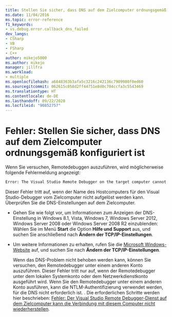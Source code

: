 ```yaml
---
title: Stellen Sie sicher, dass DNS auf dem Zielcomputer ordnungsgemäß konfiguriert ist | Microsoft-Dokumentation
ms.date: 11/04/2016
ms.topic: error-reference
f1_keywords:
- vs.debug.error.callback_dns_failed
dev_langs:
- CSharp
- VB
- FSharp
- C++
author: mikejo5000
ms.author: mikejo
manager: jillfra
ms.workload:
- multiple
ms.openlocfilehash: a6848363b3afa5c3216c242136c7909980f0ed60
ms.sourcegitcommit: 062615c058d2ff44751e8d0c704ccfa3c5543469
ms.translationtype: HT
ms.contentlocale: de-DE
ms.lasthandoff: 09/22/2020
ms.locfileid: "90852757"
---
```

# <a name="error-ensure-that-dns-is-correctly-configured-on-the-target-computer"></a>Fehler: Stellen Sie sicher, dass DNS auf dem Zielcomputer ordnungsgemäß konfiguriert ist
Wenn Sie versuchen, Remotedebuggen auszuführen, wird möglicherweise folgende Fehlermeldung angezeigt:

```cmd
Error: The Visual Studio Remote Debugger on the target computer cannot connect back to this computer. Ensure that DNS is correctly configured on the target computer.
```

 Dieser Fehler tritt auf, wenn der Name des Hostcomputers für den Visual Studio-Debugger vom Zielcomputer nicht aufgelöst werden kann. Überprüfen Sie die DNS-Einstellungen auf dem Zielcomputer.

- Gehen Sie wie folgt vor, um Informationen zum Anzeigen der DNS-Einstellung in Windows 8.1, Vista, Windows 7, Windows Server 2012, Windows Server 2008 oder Windows Server 2008 R2 einzublenden: Wählen Sie im Menü **Start** die Option **Hilfe und Support** aus, und suchen Sie anschließend nach **Ändern der TCP/IP-Einstellungen**.

- Um weitere Informationen zu erhalten, rufen Sie die [Microsoft Windows-Website](https://www.microsoft.com/windows/) auf, und suchen Sie nach **Ändern der TCP/IP-Einstellungen**.

  Wenn das DNS-Problem nicht behoben werden kann, können Sie versuchen, den Remotedebugger unter einem anderen Konto auszuführen. Dieser Fehler tritt nur auf, wenn der Remotedebugger unter dem lokalen Systemkonto oder dem Netzwerkdienstkonto ausgeführt wird. Wenn Sie den Remotedebugger unter einem anderen Konto ausführen, kann die NTLM-Authentifizierung verwendet werden, für die DNS nicht erforderlich ist. . Die erforderlichen Schritte werden hier beschrieben: [Fehler: Der Visual Studio Remote Debugger-Dienst auf dem Zielcomputer kann die Verbindung mit diesem Computer nicht wiederherstellen](../debugger/error-the-visual-studio-remote-debugger-service-on-the-target-computer-cannot-connect-back-to-this-computer.md).
